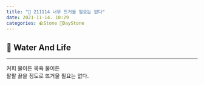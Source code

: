 ```yaml
---
title: "🌱 211114 너무 뜨거울 필요는 없다"
date: 2021-11-14. 10:29
categories: 🪨Stone 🌱DayStone
---
```


## 🗿 Water And Life

---

커피 물이든 목욕 물이든  
팔팔 끓을 정도로 뜨거울 필요는 없다.  
